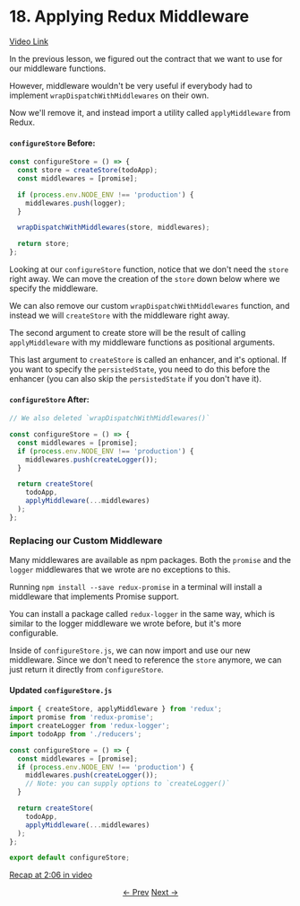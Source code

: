 # 18. Applying Redux Middleware
[Video Link](https://egghead.io/lessons/javascript-redux-applying-redux-middleware)

In the previous lesson, we figured out the contract that we want to use for our middleware functions.

However, middleware wouldn't be very useful if everybody had to implement `wrapDispatchWithMiddlewares` on their own.

Now we'll remove it, and instead import a utility called `applyMiddleware` from Redux.

#### `configureStore` Before:
```javascript
const configureStore = () => {
  const store = createStore(todoApp);
  const middlewares = [promise];

  if (process.env.NODE_ENV !== 'production') {
    middlewares.push(logger);
  }

  wrapDispatchWithMiddlewares(store, middlewares);

  return store;
};
```

Looking at our `configureStore` function, notice that we don't need the `store` right away. We can move the creation of the `store` down below where we specify the middleware.

We can also remove our custom `wrapDispatchWithMiddlewares` function, and instead we will `createStore` with the middleware right away.

The second argument to create store will be the result of calling `applyMiddleware` with my middleware functions as positional arguments.

This last argument to `createStore` is called an enhancer, and it's optional. If you want to specify the `persistedState`, you need to do this before the enhancer (you can also skip the `persistedState` if you don't have it).

#### `configureStore` After:
```javascript
// We also deleted `wrapDispatchWithMiddlewares()`

const configureStore = () => {
  const middlewares = [promise];
  if (process.env.NODE_ENV !== 'production') {
    middlewares.push(createLogger());
  }

  return createStore(
    todoApp,
    applyMiddleware(...middlewares)
  );
};
```

### Replacing our Custom Middleware

Many middlewares are available as npm packages. Both the `promise` and the `logger` middlewares that we wrote are no exceptions to this.

Running `npm install --save redux-promise` in a terminal will install a middleware that implements Promise support.

You can install a package called `redux-logger` in the same way, which is similar to the logger middleware we wrote before, but it's more configurable.

Inside of `configureStore.js`, we can now import and use our new middleware. Since we don't need to reference the `store` anymore, we can just return it directly from `configureStore`.

#### Updated `configureStore.js`
```javascript
import { createStore, applyMiddleware } from 'redux';
import promise from 'redux-promise';
import createLogger from 'redux-logger';
import todoApp from './reducers';

const configureStore = () => {
  const middlewares = [promise];
  if (process.env.NODE_ENV !== 'production') {
    middlewares.push(createLogger());
    // Note: you can supply options to `createLogger()`
  }

  return createStore(
    todoApp,
    applyMiddleware(...middlewares)
  );
};

export default configureStore;
```

[Recap at 2:06 in video](https://egghead.io/lessons/javascript-redux-applying-redux-middleware)

<p align="center">
<a href="./17-The_Middleware_Chain.md"><- Prev</a>
<a href="./19-Updating_the_State_with_the_Fetched_Data.md">Next -></a>
</p>
